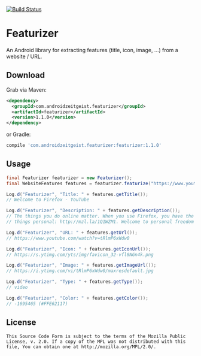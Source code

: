 [![Build Status](https://travis-ci.org/pocmo/Featurizer.svg?branch=master)](https://travis-ci.org/pocmo/Featurizer)

# Featurizer

An Android library for extracting features (title, icon, image, ...) from a website / URL.

Download
--------
Grab via Maven:
```xml
<dependency>
  <groupId>com.androidzeitgeist.featurizer</groupId>
  <artifactId>featurizer</artifactId>
  <version>1.1.0</version>
</dependency>
```
or Gradle:
```groovy
compile 'com.androidzeitgeist.featurizer:featurizer:1.1.0'
```

Usage
-----
```java
final Featurizer featurizer = new Featurizer();
final WebsiteFeatures features = featurizer.featurize("https://www.youtube.com/watch?v=tRlmP6xWdw0");

Log.d("Featurizer", "Title: " + features.getTitle());
// Welcome to Firefox - YouTube

Log.d("Featurizer", "Description: " + features.getDescription());
// The things you do online matter. When you use Firefox, you have the power to keep those
// things personal: http://mzl.la/1Q1WZM1. Welcome to personal freedom o...

Log.d("Featurizer", "URL: " + features.getUrl());
// https://www.youtube.com/watch?v=tRlmP6xWdw0

Log.d("Featurizer", "Icon: " + features.getIconUrl());
// https://s.ytimg.com/yts/img/favicon_32-vfl8NGn4k.png

Log.d("Featurizer", "Image: " + features.getImageUrl());
// https://i.ytimg.com/vi/tRlmP6xWdw0/maxresdefault.jpg

Log.d("Featurizer", "Type: " + features.getType());
// video

Log.d("Featurizer", "Color: " + features.getColor());
// -1695465 (#FFE62117)
```

License
-------

    This Source Code Form is subject to the terms of the Mozilla Public
    License, v. 2.0. If a copy of the MPL was not distributed with this
    file, You can obtain one at http://mozilla.org/MPL/2.0/.
 
